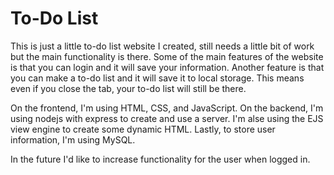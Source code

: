 # To-Do List

This is just a little to-do list website I created, still needs a little bit of work but the main functionality is there. Some of the main features of the website is that you can login and it will save your information. Another feature is that you can make a to-do list and it will save it to local storage. This means even if you close the tab, your to-do list will still be there.

On the frontend, I'm using HTML, CSS, and JavaScript. On the backend, I'm using nodejs with express to create and use a server. I'm alse using the EJS view engine to create some dynamic HTML. Lastly, to store user information, I'm using MySQL.

In the future I'd like to increase functionality for the user when logged in.
